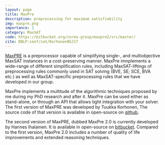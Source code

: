 ```yaml
---
layout: page
title: MaxPre
description: preprocessing for maximum satisfiability
img: maxpre.png
importance: 2
category: MaxSAT
code: https://bitbucket.org/coreo-group/maxpre2/src/master/
cite: DBLP:conf/sat/KorhonenBSJ17
---
```


[MaxPRE](https://bitbucket.org/coreo-group/maxpre2/src/master/) is a preprocessor
capable of simplifying single-, and multiobjective MaxSAT instances in a cost-preserving manner.
MaxPre imnplements a wide-range of different simplification rules, including MaxSAT-liftings of preprocessing rules commonly used in SAT solving (BVE, SE; SCE, BVA etc.) as well as MaxSAT-specific preprocessing rules that we have developed in our group.

MaxPre implements a multitude of the algorithmic techniques proposed by me during my PhD research and after it. MaxPre can be used either as stand-alone, or through an API that allows tight integration with your solver. The first version of MaxPRE was developed by Tuukka Korhonen, The source code of that version is available in open-source on [github](https://github.com/Laakeri/maxpre).

The second version of MaxPRE, dubbed MaxPre 2.0 is currently developed by Hannes Ihalainen. It is available in open-source on [bitbucket](https://bitbucket.org/coreo-group/maxpre2/src/master/). Compared to the first version, MaxPre 2.0 includes a number of quality of life improvements and extended reasoning techniques.

